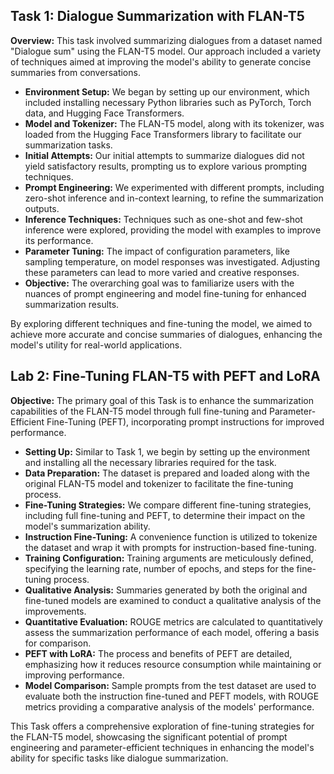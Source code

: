 <h2>Task 1: Dialogue Summarization with FLAN-T5</h2>

<p><strong>Overview:</strong> This task involved summarizing dialogues from a dataset named "Dialogue sum" using the FLAN-T5 model. Our approach included a variety of techniques aimed at improving the model's ability to generate concise summaries from conversations.</p>

<ul>
  <li><strong>Environment Setup:</strong> We began by setting up our environment, which included installing necessary Python libraries such as PyTorch, Torch data, and Hugging Face Transformers.</li>
  <li><strong>Model and Tokenizer:</strong> The FLAN-T5 model, along with its tokenizer, was loaded from the Hugging Face Transformers library to facilitate our summarization tasks.</li>
  <li><strong>Initial Attempts:</strong> Our initial attempts to summarize dialogues did not yield satisfactory results, prompting us to explore various prompting techniques.</li>
  <li><strong>Prompt Engineering:</strong> We experimented with different prompts, including zero-shot inference and in-context learning, to refine the summarization outputs.</li>
  <li><strong>Inference Techniques:</strong> Techniques such as one-shot and few-shot inference were explored, providing the model with examples to improve its performance.</li>
  <li><strong>Parameter Tuning:</strong> The impact of configuration parameters, like sampling temperature, on model responses was investigated. Adjusting these parameters can lead to more varied and creative responses.</li>
  <li><strong>Objective:</strong> The overarching goal was to familiarize users with the nuances of prompt engineering and model fine-tuning for enhanced summarization results.</li>
</ul>

<p>By exploring different techniques and fine-tuning the model, we aimed to achieve more accurate and concise summaries of dialogues, enhancing the model's utility for real-world applications.</p>


<h2>Lab 2: Fine-Tuning FLAN-T5 with PEFT and LoRA</h2>

<p><strong>Objective:</strong> The primary goal of this Task is to enhance the summarization capabilities of the FLAN-T5 model through full fine-tuning and Parameter-Efficient Fine-Tuning (PEFT), incorporating prompt instructions for improved performance.</p>

<ul>
  <li><strong>Setting Up:</strong> Similar to Task 1, we begin by setting up the environment and installing all the necessary libraries required for the task.</li>
  <li><strong>Data Preparation:</strong> The dataset is prepared and loaded along with the original FLAN-T5 model and tokenizer to facilitate the fine-tuning process.</li>
  <li><strong>Fine-Tuning Strategies:</strong> We compare different fine-tuning strategies, including full fine-tuning and PEFT, to determine their impact on the model's summarization ability.</li>
  <li><strong>Instruction Fine-Tuning:</strong> A convenience function is utilized to tokenize the dataset and wrap it with prompts for instruction-based fine-tuning.</li>
  <li><strong>Training Configuration:</strong> Training arguments are meticulously defined, specifying the learning rate, number of epochs, and steps for the fine-tuning process.</li>
  <li><strong>Qualitative Analysis:</strong> Summaries generated by both the original and fine-tuned models are examined to conduct a qualitative analysis of the improvements.</li>
  <li><strong>Quantitative Evaluation:</strong> ROUGE metrics are calculated to quantitatively assess the summarization performance of each model, offering a basis for comparison.</li>
  <li><strong>PEFT with LoRA:</strong> The process and benefits of PEFT are detailed, emphasizing how it reduces resource consumption while maintaining or improving performance.</li>
  <li><strong>Model Comparison:</strong> Sample prompts from the test dataset are used to evaluate both the instruction fine-tuned and PEFT models, with ROUGE metrics providing a comparative analysis of the models' performance.</li>
</ul>

<p>This Task offers a comprehensive exploration of fine-tuning strategies for the FLAN-T5 model, showcasing the significant potential of prompt engineering and parameter-efficient techniques in enhancing the model's ability for specific tasks like dialogue summarization.</p>

